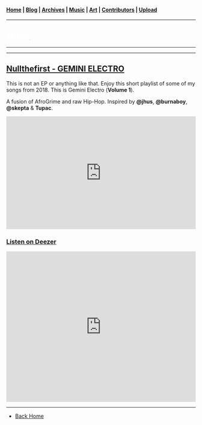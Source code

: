 <head>
  <!-- Favicon -->
  <link rel="shortcut icon" href="../../favicon.ico">
  <!-- Global site tag (gtag.js) - Google Analytics -->
  <script async src="https://www.googletagmanager.com/gtag/js?id=UA-129370470-1"></script>
  <script>
    window.dataLayer = window.dataLayer || [];
    function gtag(){dataLayer.push(arguments);}
    gtag('js', new Date());

    gtag('config', 'UA-129370470-1');
  </script>
</head>

<!-- Main Links -->
#### [Home](../../README.md) | [Blog](../../blog/main.md) | [Archives](../../archives.md) | [Music](../main.md) | [Art](../../art/main.md) | [Contributors](../../contributors.md) | [Upload](../../upload.md)

- - -

## [<span style="text-decoration: underline; color: #fff;">Music</span>](../main.md)

- - -

- - -

## [Nullthefirst - GEMINI ELECTRO](#)
 
This is not an EP or anything like that. Enjoy this short playlist of some of my songs from 2018. This is Gemini Electro (**Volume 1**).

A fusion of AfroGrime and raw Hip-Hop. Inspired by **@jhus**, **@burnaboy**, **@skepta** & **Tupac**.

<iframe width="100%" height="300" scrolling="no" frameborder="no" allow="autoplay" src="https://w.soundcloud.com/player/?url=https%3A//api.soundcloud.com/playlists/659141667&color=%23ff5500&auto_play=true&hide_related=false&show_comments=true&show_user=true&show_reposts=false&show_teaser=true&visual=true"></iframe>

### [**Listen on Deezer**](http://www.deezer.com/playlist/5188510864)

<iframe src="https://audiomack.com/embed/album/nullthefirst/gemini-electro?background=1" scrolling="no" width="100%" height="400" scrollbars="no" frameborder="0"></iframe>

- - -

* [Back Home](../README.md)